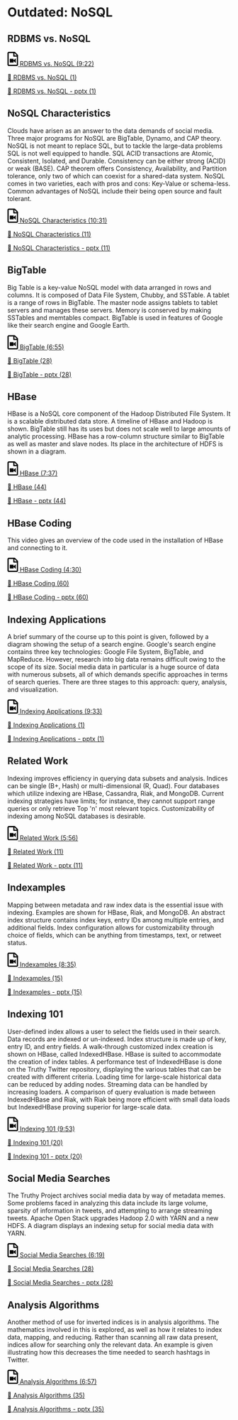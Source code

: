 Outdated: NoSQL
===============

RDBMS vs. NoSQL
---------------

[![Video](images/video.png) RDBMS vs. NoSQL (9:22)](https://www.youtube.com/watch?v=dJunqER9lb8)

[:scroll: RDBMS vs. NoSQL (1)](https://drive.google.com/open?id=0B88HKpainTSfaDFNbjNiMm44bnc)

[:scroll: RDBMS vs. NoSQL - pptx (1)](https://drive.google.com/open?id=0B88HKpainTSfNnQ5SEVKTm1tRk0)

NoSQL Characteristics
---------------------

Clouds have arisen as an answer to the data demands of social media.
Three major programs for NoSQL are BigTable, Dynamo, and CAP theory.
NoSQL is not meant to replace SQL, but to tackle the large-data problems
SQL is not well equipped to handle. SQL ACID transactions are Atomic,
Consistent, Isolated, and Durable. Consistency can be either strong
(ACID) or weak (BASE). CAP theorem offers Consistency, Availability, and
Partition tolerance, only two of which can coexist for a shared-data
system. NoSQL comes in two varieties, each with pros and cons: Key-Value
or schema-less. Common advantages of NoSQL include their being open
source and fault tolerant.

[![Video](images/video.png) NoSQL Characteristics (10:31)](https://www.youtube.com/watch?v=BjtTDiKhqk8)

[:scroll: NoSQL Characteristics (11)](https://drive.google.com/open?id=0B88HKpainTSfaDFNbjNiMm44bnc)

[:scroll: NoSQL Characteristics - pptx (11)](https://drive.google.com/open?id=0B88HKpainTSfNnQ5SEVKTm1tRk0)

BigTable
--------

Big Table is a key-value NoSQL model with data arranged in rows and
columns. It is composed of Data File System, Chubby, and SSTable. A
tablet is a range of rows in BigTable. The master node assigns tablets
to tablet servers and manages these servers. Memory is conserved by
making SSTables and memtables compact. BigTable is used in features of
Google like their search engine and Google Earth.

[![Video](images/video.png) BigTable (6:55)](https://www.youtube.com/watch?v=JAlz9AI5I-M)

[:scroll: BigTable (28)](https://drive.google.com/open?id=0B88HKpainTSfaDFNbjNiMm44bnc)

[:scroll: BigTable - pptx (28)](https://drive.google.com/open?id=0B88HKpainTSfNnQ5SEVKTm1tRk0)


HBase
-----

HBase is a NoSQL core component of the Hadoop Distributed File System.
It is a scalable distributed data store. A timeline of HBase and Hadoop
is shown. BigTable still has its uses but does not scale well to large
amounts of analytic processing. HBase has a row-column structure similar
to BigTable as well as master and slave nodes. Its place in the
architecture of HDFS is shown in a diagram.

[![Video](images/video.png) HBase (7:37)](https://www.youtube.com/watch?v=i-ibhuVs-ck)

[:scroll: HBase (44)](https://drive.google.com/open?id=0B88HKpainTSfaDFNbjNiMm44bnc)

[:scroll: HBase - pptx (44)](https://drive.google.com/open?id=0B88HKpainTSfNnQ5SEVKTm1tRk0)

HBase Coding
------------

This video gives an overview of the code used in the installation of
HBase and connecting to it.

[![Video](images/video.png) HBase Coding (4:30)](https://www.youtube.com/watch?v=KbFMpYRBTtU)

[:scroll: HBase Coding (60)](https://drive.google.com/open?id=0B88HKpainTSfaDFNbjNiMm44bnc)

[:scroll: HBase Coding - pptx (60)](https://drive.google.com/open?id=0B88HKpainTSfNnQ5SEVKTm1tRk0)

Indexing Applications
---------------------

A brief summary of the course up to this point is given, followed by a
diagram showing the setup of a search engine. Google's search engine
contains three key technologies: Google File System, BigTable, and
MapReduce. However, research into big data remains difficult owing to
the scope of its size. Social media data in particular is a huge source
of data with numerous subsets, all of which demands specific approaches
in terms of search queries. There are three stages to this approach:
query, analysis, and visualization.

[![Video](images/video.png) Indexing Applications (9:33)](https://www.youtube.com/watch?v=MxgabfoGH-M)

[:scroll: Indexing Applications (1)](https://drive.google.com/open?id=0B88HKpainTSfWUh6dVNHcXloSnc)

[:scroll: Indexing Applications - pptx (1)](https://drive.google.com/open?id=0B88HKpainTSfZkJpLTNIbDJ1dVU)

Related Work
------------

Indexing improves efficiency in querying data subsets and analysis.
Indices can be single (B+, Hash) or multi-dimensional (R, Quad). Four
databases which utilize indexing are HBase, Cassandra, Riak, and
MongoDB. Current indexing strategies have limits; for instance, they
cannot support range queries or only retrieve Top 'n' most relevant
topics. Customizability of indexing among NoSQL databases is desirable.

[![Video](images/video.png) Related Work (5:56)](https://www.youtube.com/watch?v=NDjAdFSVzxo)

[:scroll: Related Work (11)](https://drive.google.com/open?id=0B88HKpainTSfWUh6dVNHcXloSnc)

[:scroll: Related Work - pptx (11)](https://drive.google.com/open?id=0B88HKpainTSfZkJpLTNIbDJ1dVU)


Indexamples
-----------

Mapping between metadata and raw index data is the essential issue with
indexing. Examples are shown for HBase, Riak, and MongoDB. An abstract
index structure contains index keys, entry IDs among multiple entries,
and additional fields. Index configuration allows for customizability
through choice of fields, which can be anything from timestamps, text,
or retweet status.

[![Video](images/video.png) Indexamples (8:35)](https://www.youtube.com/watch?v=Ec3VFeTGuo8)

[:scroll: Indexamples (15)](https://drive.google.com/open?id=0B88HKpainTSfWUh6dVNHcXloSnc)

[:scroll: Indexamples - pptx (15)](https://drive.google.com/open?id=0B88HKpainTSfZkJpLTNIbDJ1dVU)


Indexing 101
------------

User-defined index allows a user to select the fields used in their
search. Data records are indexed or un-indexed. Index structure is made
up of key, entry ID, and entry fields. A walk-through customized index
creation is shown on HBase, called IndexedHBase. HBase is suited to
accommodate the creation of index tables. A performance test of
IndexedHBase is done on the Truthy Twitter repository, displaying the
various tables that can be created with different criteria. Loading time
for large-scale historical data can be reduced by adding nodes.
Streaming data can be handled by increasing loaders. A comparison of
query evaluation is made between IndexedHBase and Riak, with Riak being
more efficient with small data loads but IndexedHBase proving superior
for large-scale data.

[![Video](images/video.png) Indexing 101 (9:53)](https://www.youtube.com/watch?v=eKQaLkw-HBU)

[:scroll: Indexing 101 (20)](https://drive.google.com/open?id=0B88HKpainTSfWUh6dVNHcXloSnc)

[:scroll: Indexing 101 - pptx (20)](https://drive.google.com/open?id=0B88HKpainTSfZkJpLTNIbDJ1dVU)

Social Media Searches
---------------------

The Truthy Project archives social media data by way of metadata memes.
Some problems faced in analyzing this data include its large volume,
sparsity of information in tweets, and attempting to arrange streaming
tweets. Apache Open Stack upgrades Hadoop 2.0 with YARN and a new HDFS.
A diagram displays an indexing setup for social media data with YARN.

[![Video](images/video.png) Social Media Searches (6:19)](https://www.youtube.com/watch?v=a3tcL-Qw9to)

[:scroll: Social Media Searches (28)](https://drive.google.com/open?id=0B88HKpainTSfWUh6dVNHcXloSnc)

[:scroll: Social Media Searches - pptx (28)](https://drive.google.com/open?id=0B88HKpainTSfZkJpLTNIbDJ1dVU)

Analysis Algorithms
-------------------

Another method of use for inverted indices is in analysis algorithms.
The mathematics involved in this is explored, as well as how it relates
to index data, mapping, and reducing. Rather than scanning all raw data
present, indices allow for searching only the relevant data. An example
is given illustrating how this decreases the time needed to search
hashtags in Twitter.

[![Video](images/video.png) Analysis Algorithms (6:57)](https://www.youtube.com/watch?v=MxoMd4mdshE)

[:scroll: Analysis Algorithms (35)](https://drive.google.com/open?id=0B88HKpainTSfWUh6dVNHcXloSnc)

[:scroll: Analysis Algorithms - pptx (35)](https://drive.google.com/open?id=0B88HKpainTSfZkJpLTNIbDJ1dVU)

